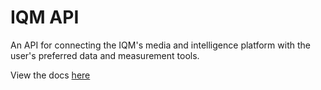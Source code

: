 # IQM API

An API for connecting the IQM's media and intelligence platform with the user's preferred data and measurement tools.

View the docs [here](https://conjaytech.github.io/docs/)
